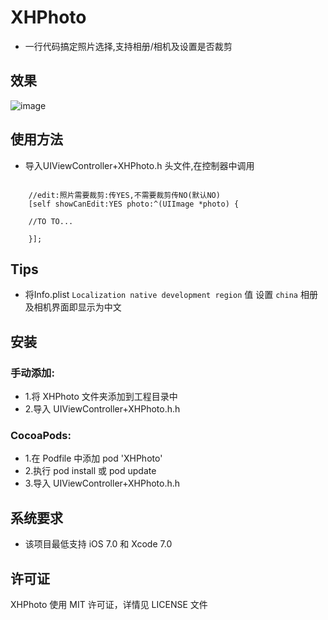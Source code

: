 ﻿# XHPhoto
* 一行代码搞定照片选择,支持相册/相机及设置是否裁剪

## 效果
![image](http://c.hiphotos.baidu.com/image/pic/item/4afbfbedab64034fa246e436a7c379310a551d72.jpg)
## 使用方法
* 导入UIViewController+XHPhoto.h 头文件,在控制器中调用
```objc

    //edit:照片需要裁剪:传YES,不需要裁剪传NO(默认NO)
    [self showCanEdit:YES photo:^(UIImage *photo) {
        
    //TO TO...
        
    }];

```
## Tips
*  将Info.plist   `Localization native development region`  值 设置 `china`  相册及相机界面即显示为中文<br>

##  安装
### 手动添加:<br>
*   1.将 XHPhoto 文件夹添加到工程目录中<br>
*   2.导入 UIViewController+XHPhoto.h.h

### CocoaPods:<br>
*   1.在 Podfile 中添加 pod 'XHPhoto'<br>
*   2.执行 pod install 或 pod update<br>
*   3.导入 UIViewController+XHPhoto.h.h

##  系统要求
*   该项目最低支持 iOS 7.0 和 Xcode 7.0

##  许可证
XHPhoto 使用 MIT 许可证，详情见 LICENSE 文件